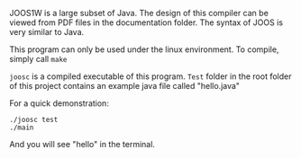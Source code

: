 JOOS1W is a large subset of Java. The design of this compiler can be viewed from PDF files in the documentation folder.
The syntax of JOOS is very similar to Java.

This program can only be used under the linux environment.
To compile, simply call ```make```

```joosc``` is a compiled executable of this program.
```Test``` folder in the root folder of this project contains an example java file called "hello.java"

For a quick demonstration:

```
./joosc test
./main
```

And you will see "hello" in the terminal.